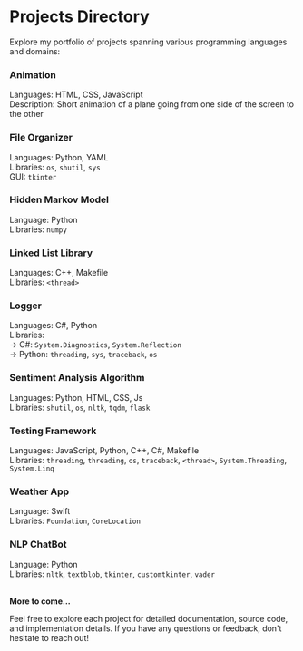 # Projects Directory
Explore my portfolio of projects spanning various programming languages and domains:<br>

### Animation
Languages: HTML, CSS, JavaScript<br>
Description: Short animation of a plane going from one side of the screen to the other<br>

### File Organizer
Languages: Python, YAML<br>
Libraries: `os`, `shutil`, `sys`<br>
GUI: `tkinter`<br>

### Hidden Markov Model
Language: Python<br>
Libraries: `numpy`<br>

### Linked List Library
Languages: C++, Makefile<br>
Libraries: `<thread>`<br>

### Logger
Languages: C#, Python<br>
Libraries: <br>
-> C#: `System.Diagnostics`, `System.Reflection`<br>
-> Python: `threading`, `sys`, `traceback`, `os`<br>

### Sentiment Analysis Algorithm
Languages: Python, HTML, CSS, Js <br>
Libraries: `shutil`, `os`, `nltk`, `tqdm`, `flask`<br>

### Testing Framework
Languages: JavaScript, Python, C++, C#, Makefile <br>
Libraries: `threading`, `threading`, `os`, `traceback`, `<thread>`, `System.Threading`, `System.Linq` <br>

### Weather App
Language: Swift <br>
Libraries: `Foundation`, `CoreLocation` <br>

### NLP ChatBot
Language: Python <br>
Libraries: `nltk`, `textblob`, `tkinter`, `customtkinter`, `vader` <be>
<br>
<br>

**More to come...**<br>
  
Feel free to explore each project for detailed documentation, source code, and implementation details. If you have any questions or feedback, don't hesitate to reach out!



